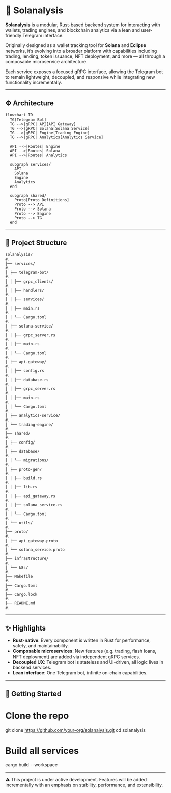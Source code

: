 # 🧠 Solanalysis

**Solanalysis** is a modular, Rust-based backend system for interacting with wallets, trading engines, and blockchain analytics via a lean and user-friendly Telegram interface.

Originally designed as a wallet tracking tool for **Solana** and **Eclipse** networks, it’s evolving into a broader platform with capabilities including trading, lending, token issuance, NFT deployment, and more — all through a composable microservice architecture.

Each service exposes a focused gRPC interface, allowing the Telegram bot to remain lightweight, decoupled, and responsive while integrating new functionality incrementally.

---

## ⚙️ Architecture

```mermaid
flowchart TD
  TG[Telegram Bot]
  TG -->|gRPC| API[API Gateway]
  TG -->|gRPC| Solana[Solana Service]
  TG -->|gRPC| Engine[Trading Engine]
  TG -->|gRPC| Analytics[Analytics Service]

  API -->|Routes| Engine
  API -->|Routes| Solana
  API -->|Routes| Analytics

  subgraph services/
    API
    Solana
    Engine
    Analytics
  end

  subgraph shared/
    Proto[Proto Definitions]
    Proto --> API
    Proto --> Solana
    Proto --> Engine
    Proto --> TG
  end
```

---

## 📁 Project Structure
```
solanalysis/                                                                  #.
├── services/                                                                 #.
│ ├── telegram-bot/                                                           #.
│ │ ├── grpc_clients/                                                         #.
│ │ ├── handlers/                                                             #.
│ │ ├── services/                                                             #.
│ │ ├── main.rs                                                               #.
│ │ └── Cargo.toml                                                            #.
│ ├── solana-service/                                                         #.
│ │ ├── grpc_server.rs                                                        #.
│ │ ├── main.rs                                                               #.
│ │ └── Cargo.toml                                                            #.
│ ├── api-gateway/                                                            #.
│ │ ├── config.rs                                                             #.
│ │ ├── database.rs                                                           #.
│ │ ├── grpc_server.rs                                                        #.
│ │ ├── main.rs                                                               #.
│ │ └── Cargo.toml                                                            #.
│ ├── analytics-service/                                                      #.
│ └── trading-engine/                                                         #.
├── shared/                                                                   #.
│ ├── config/                                                                 #.
│ ├── database/                                                               #.
│ │ └── migrations/                                                           #.
│ ├── proto-gen/                                                              #.
│ │ ├── build.rs                                                              #.
│ │ ├── lib.rs                                                                #.
│ │ ├── api_gateway.rs                                                        #.
│ │ ├── solana_service.rs                                                     #.
│ │ └── Cargo.toml                                                            #.
│ └── utils/                                                                  #.
├── proto/                                                                    #.
│ ├── api_gateway.proto                                                       #.
│ └── solana_service.proto                                                    #.
├── infrastructure/                                                           #.
│ └── k8s/                                                                    #.
├── Makefile                                                                  #.
├── Cargo.toml                                                                #.
├── Cargo.lock                                                                #.
├── README.md                                                                 #.
```

---

## ✨ Highlights

- **Rust-native**: Every component is written in Rust for performance, safety, and maintainability.
- **Composable microservices**: New features (e.g. trading, flash loans, NFT deployment) are added via independent gRPC services.
- **Decoupled UX**: Telegram bot is stateless and UI-driven, all logic lives in backend services.
- **Lean interface**: One Telegram bot, infinite on-chain capabilities.

---

## 🚀 Getting Started

# Clone the repo
git clone https://github.com/your-org/solanalysis.git
cd solanalysis

# Build all services
cargo build --workspace

---

⚠️ This project is under active development. Features will be added incrementally with an emphasis on stability, performance, and extensibility.

